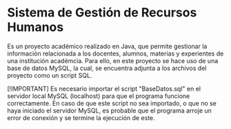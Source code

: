 # Sistema de Gestión de Recursos Humanos
Es un proyecto académico realizado en Java, que permite gestionar la información relacionada a los docentes, alumnos, materias y experientes de una institución académcia. Para ello, en este proyecto se hace uso de una base de datos MySQL, la cual, se encuentra adjunta a los archivos del proyecto como un script SQL.

[!IMPORTANT]
Es necesario importar el script "BaseDatos.sql" en el servidor local MySQL (localhost) para que el programa funcione correctamente. En caso de que este script no sea importado, o que no se haya iniciado el servidor MySQL, es probable que el programa arroje un error de conexión y se termine la ejecución de este.
